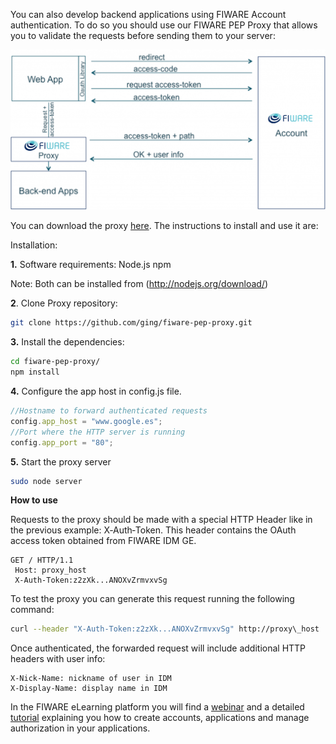 You can also develop backend applications using FIWARE Account authentication.
To do so you should use our FIWARE PEP Proxy that allows you to validate the
requests before sending them to your server:

[![HowToImplementOAuth2InYourApplication7](images/HowToImplementOAuth2InYourApplication7-1024x521.png)](images/HowToImplementOAuth2InYourApplication7.png)

You can download the proxy [here](https://github.com/ging/fiware-pep-proxy). The
instructions to install and use it are:

Installation:

**1.** Software requirements: Node.js npm

Note: Both can be installed from (http://nodejs.org/download/)

**2**. Clone Proxy repository:

```bash
git clone https://github.com/ging/fi­ware-pep‐proxy.git
```

**3.** Install the dependencies:

```bash
cd fiware‐pep‐proxy/
npm install
```

**4.** Configure the app host in config.js file.

```javascript
//Hostname to forward authenticated requests
config.app_host = "www.google.es";
//Port where the HTTP server is running
config.app_port = "80";
```

**5.** Start the proxy server

```bash
sudo node server
```

**How to use**

Requests to the proxy should be made with a special HTTP Header like in the
previous example: X­‐Auth­‐Token. This header contains the OAuth access token
obtained from FIWARE IDM GE.

```
GET / HTTP/1.1
 Host: proxy_host
 X-­Auth-­Token:z2zXk...ANOXvZrmvxvSg
```

To test the proxy you can generate this request running the following command:

```bash
curl -­‐header "X-­Auth­‐Token:z2zXk...ANOXvZrmvxvSg" http://proxy\_host
```

Once authenticated, the forwarded request will include additional HTTP headers
with user info:

```
X-­Nick-­Name: nickname of user in IDM
X-­Display­‐Name: display name in IDM
```

In the FIWARE eLearning platform you will find a
[webinar](http://edu.fiware.org/course/view.php?id=79) and a detailed
[tutorial](http://edu.fiware.org/course/view.php?id=63) explaining you how to
create accounts, applications and manage authorization in your applications.
